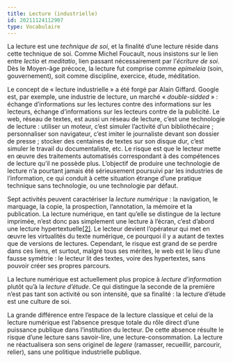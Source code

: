 ```yaml
---
title: Lecture (industrielle)
id: 20211124112907
type: Vocabulaire
---
```


La lecture est une *technique de soi*, et la finalité d’une lecture réside dans cette technique de soi. Comme Michel Foucault, nous insistons sur le lien entre *lectio* et *meditatio*, lien passant nécessairement par l’*écriture* *de soi*. Dès le Moyen-âge précoce, la lecture fut comprise comme *epimeleia* (soin, gouvernement), soit comme discipline, exercice, étude, méditation.

Le concept de « lecture industrielle » a été forgé par Alain Giffard. Google est, par exemple, une industrie de lecture, un marché « *double-sidded* » : échange d’informations sur les lectures contre des informations sur les lecteurs, échange d’informations sur les lecteurs contre de la publicité. Le web, réseau de textes, est aussi un réseau de lecture, c’est une technologie de lecture : utiliser un moteur, c’est simuler l’activité d’un bibliothécaire ; personnaliser son navigateur, c’est imiter le journaliste devant son dossier de presse ; stocker des centaines de textes sur son disque dur, c’est simuler le travail du documentaliste, etc. Le risque est que le lecteur mette en œuvre des traitements automatisés correspondant à des compétences de lecture qu’il ne possède plus. L’objectif de produire une technologie de lecture n’a pourtant jamais été sérieusement poursuivi par les industries de l’information, ce qui conduit à cette situation étrange d’une pratique technique sans technologie, ou une technologie par défaut.

Sept activités peuvent caractériser la *lecture numérique* : la navigation, le marquage, la copie, la prospection, l’annotation, la mémoire et la publication. La lecture numérique, en tant qu’elle se distingue de la lecture imprimée, n’est donc pas simplement une lecture à l’écran, c’est d’abord une lecture hypertextuelle[[2\]](https://arsindustrialis.org/vocabulaire-lecture-industrielle#_ftn2). Le lecteur devient l’opérateur qui met en œuvre les virtualités du texte numérique, ce pourquoi il y a autant de textes que de versions de lectures. Cependant, le risque est grand de se perdre dans ces liens, et surtout, malgré tous ses mérites, le web est le lieu d’une fausse symétrie : le lecteur lit des textes, voire des hypertextes, sans pouvoir créer ses propres parcours.

La lecture numérique est actuellement plus propice à *lecture d’information* plutôt qu’à la *lecture d’étude*. Ce qui distingue la seconde de la première n’est pas tant son activité ou son intensité, que sa finalité : la lecture d’étude est une culture de soi.

La grande différence entre l’espace de la lecture classique et celui de la lecture numérique est l’absence presque totale du rôle direct d’une puissance publique dans l’institution du lecteur. De cette absence résulte le risque d’une lecture sans savoir-lire, une lecture-consommation. La lecture ne réactualisera son sens originel de *legere* (ramasser, recueillir, parcourir, relier), sans une politique industrielle publique.
